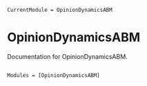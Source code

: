 ```@meta
CurrentModule = OpinionDynamicsABM
```

# OpinionDynamicsABM

Documentation for OpinionDynamicsABM.

```@index
```

```@autodocs
Modules = [OpinionDynamicsABM]
```
